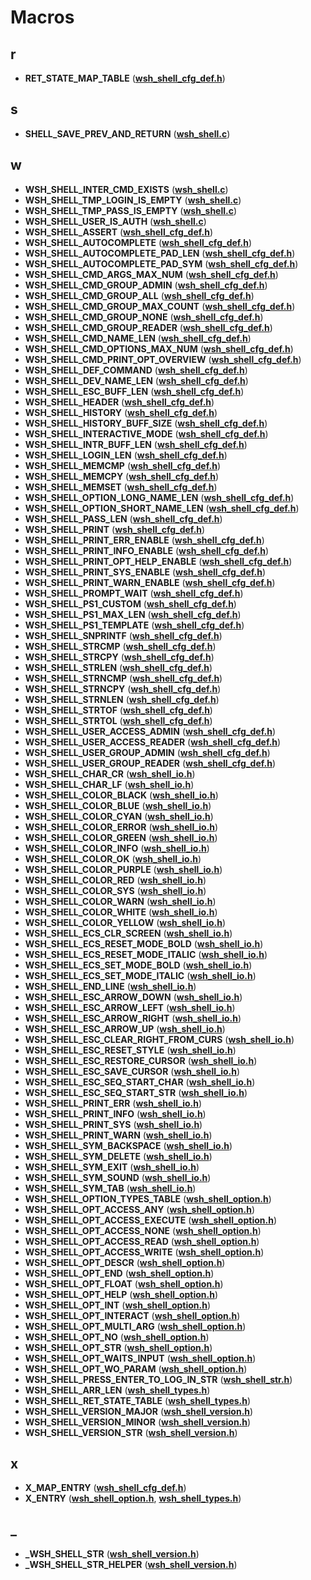 
# Macros



## r

* **RET\_STATE\_MAP\_TABLE** ([**wsh\_shell\_cfg\_def.h**](wsh__shell__cfg__def_8h.md))


## s

* **SHELL\_SAVE\_PREV\_AND\_RETURN** ([**wsh\_shell.c**](wsh__shell_8c.md))


## w

* **WSH\_SHELL\_INTER\_CMD\_EXISTS** ([**wsh\_shell.c**](wsh__shell_8c.md))
* **WSH\_SHELL\_TMP\_LOGIN\_IS\_EMPTY** ([**wsh\_shell.c**](wsh__shell_8c.md))
* **WSH\_SHELL\_TMP\_PASS\_IS\_EMPTY** ([**wsh\_shell.c**](wsh__shell_8c.md))
* **WSH\_SHELL\_USER\_IS\_AUTH** ([**wsh\_shell.c**](wsh__shell_8c.md))
* **WSH\_SHELL\_ASSERT** ([**wsh\_shell\_cfg\_def.h**](wsh__shell__cfg__def_8h.md))
* **WSH\_SHELL\_AUTOCOMPLETE** ([**wsh\_shell\_cfg\_def.h**](wsh__shell__cfg__def_8h.md))
* **WSH\_SHELL\_AUTOCOMPLETE\_PAD\_LEN** ([**wsh\_shell\_cfg\_def.h**](wsh__shell__cfg__def_8h.md))
* **WSH\_SHELL\_AUTOCOMPLETE\_PAD\_SYM** ([**wsh\_shell\_cfg\_def.h**](wsh__shell__cfg__def_8h.md))
* **WSH\_SHELL\_CMD\_ARGS\_MAX\_NUM** ([**wsh\_shell\_cfg\_def.h**](wsh__shell__cfg__def_8h.md))
* **WSH\_SHELL\_CMD\_GROUP\_ADMIN** ([**wsh\_shell\_cfg\_def.h**](wsh__shell__cfg__def_8h.md))
* **WSH\_SHELL\_CMD\_GROUP\_ALL** ([**wsh\_shell\_cfg\_def.h**](wsh__shell__cfg__def_8h.md))
* **WSH\_SHELL\_CMD\_GROUP\_MAX\_COUNT** ([**wsh\_shell\_cfg\_def.h**](wsh__shell__cfg__def_8h.md))
* **WSH\_SHELL\_CMD\_GROUP\_NONE** ([**wsh\_shell\_cfg\_def.h**](wsh__shell__cfg__def_8h.md))
* **WSH\_SHELL\_CMD\_GROUP\_READER** ([**wsh\_shell\_cfg\_def.h**](wsh__shell__cfg__def_8h.md))
* **WSH\_SHELL\_CMD\_NAME\_LEN** ([**wsh\_shell\_cfg\_def.h**](wsh__shell__cfg__def_8h.md))
* **WSH\_SHELL\_CMD\_OPTIONS\_MAX\_NUM** ([**wsh\_shell\_cfg\_def.h**](wsh__shell__cfg__def_8h.md))
* **WSH\_SHELL\_CMD\_PRINT\_OPT\_OVERVIEW** ([**wsh\_shell\_cfg\_def.h**](wsh__shell__cfg__def_8h.md))
* **WSH\_SHELL\_DEF\_COMMAND** ([**wsh\_shell\_cfg\_def.h**](wsh__shell__cfg__def_8h.md))
* **WSH\_SHELL\_DEV\_NAME\_LEN** ([**wsh\_shell\_cfg\_def.h**](wsh__shell__cfg__def_8h.md))
* **WSH\_SHELL\_ESC\_BUFF\_LEN** ([**wsh\_shell\_cfg\_def.h**](wsh__shell__cfg__def_8h.md))
* **WSH\_SHELL\_HEADER** ([**wsh\_shell\_cfg\_def.h**](wsh__shell__cfg__def_8h.md))
* **WSH\_SHELL\_HISTORY** ([**wsh\_shell\_cfg\_def.h**](wsh__shell__cfg__def_8h.md))
* **WSH\_SHELL\_HISTORY\_BUFF\_SIZE** ([**wsh\_shell\_cfg\_def.h**](wsh__shell__cfg__def_8h.md))
* **WSH\_SHELL\_INTERACTIVE\_MODE** ([**wsh\_shell\_cfg\_def.h**](wsh__shell__cfg__def_8h.md))
* **WSH\_SHELL\_INTR\_BUFF\_LEN** ([**wsh\_shell\_cfg\_def.h**](wsh__shell__cfg__def_8h.md))
* **WSH\_SHELL\_LOGIN\_LEN** ([**wsh\_shell\_cfg\_def.h**](wsh__shell__cfg__def_8h.md))
* **WSH\_SHELL\_MEMCMP** ([**wsh\_shell\_cfg\_def.h**](wsh__shell__cfg__def_8h.md))
* **WSH\_SHELL\_MEMCPY** ([**wsh\_shell\_cfg\_def.h**](wsh__shell__cfg__def_8h.md))
* **WSH\_SHELL\_MEMSET** ([**wsh\_shell\_cfg\_def.h**](wsh__shell__cfg__def_8h.md))
* **WSH\_SHELL\_OPTION\_LONG\_NAME\_LEN** ([**wsh\_shell\_cfg\_def.h**](wsh__shell__cfg__def_8h.md))
* **WSH\_SHELL\_OPTION\_SHORT\_NAME\_LEN** ([**wsh\_shell\_cfg\_def.h**](wsh__shell__cfg__def_8h.md))
* **WSH\_SHELL\_PASS\_LEN** ([**wsh\_shell\_cfg\_def.h**](wsh__shell__cfg__def_8h.md))
* **WSH\_SHELL\_PRINT** ([**wsh\_shell\_cfg\_def.h**](wsh__shell__cfg__def_8h.md))
* **WSH\_SHELL\_PRINT\_ERR\_ENABLE** ([**wsh\_shell\_cfg\_def.h**](wsh__shell__cfg__def_8h.md))
* **WSH\_SHELL\_PRINT\_INFO\_ENABLE** ([**wsh\_shell\_cfg\_def.h**](wsh__shell__cfg__def_8h.md))
* **WSH\_SHELL\_PRINT\_OPT\_HELP\_ENABLE** ([**wsh\_shell\_cfg\_def.h**](wsh__shell__cfg__def_8h.md))
* **WSH\_SHELL\_PRINT\_SYS\_ENABLE** ([**wsh\_shell\_cfg\_def.h**](wsh__shell__cfg__def_8h.md))
* **WSH\_SHELL\_PRINT\_WARN\_ENABLE** ([**wsh\_shell\_cfg\_def.h**](wsh__shell__cfg__def_8h.md))
* **WSH\_SHELL\_PROMPT\_WAIT** ([**wsh\_shell\_cfg\_def.h**](wsh__shell__cfg__def_8h.md))
* **WSH\_SHELL\_PS1\_CUSTOM** ([**wsh\_shell\_cfg\_def.h**](wsh__shell__cfg__def_8h.md))
* **WSH\_SHELL\_PS1\_MAX\_LEN** ([**wsh\_shell\_cfg\_def.h**](wsh__shell__cfg__def_8h.md))
* **WSH\_SHELL\_PS1\_TEMPLATE** ([**wsh\_shell\_cfg\_def.h**](wsh__shell__cfg__def_8h.md))
* **WSH\_SHELL\_SNPRINTF** ([**wsh\_shell\_cfg\_def.h**](wsh__shell__cfg__def_8h.md))
* **WSH\_SHELL\_STRCMP** ([**wsh\_shell\_cfg\_def.h**](wsh__shell__cfg__def_8h.md))
* **WSH\_SHELL\_STRCPY** ([**wsh\_shell\_cfg\_def.h**](wsh__shell__cfg__def_8h.md))
* **WSH\_SHELL\_STRLEN** ([**wsh\_shell\_cfg\_def.h**](wsh__shell__cfg__def_8h.md))
* **WSH\_SHELL\_STRNCMP** ([**wsh\_shell\_cfg\_def.h**](wsh__shell__cfg__def_8h.md))
* **WSH\_SHELL\_STRNCPY** ([**wsh\_shell\_cfg\_def.h**](wsh__shell__cfg__def_8h.md))
* **WSH\_SHELL\_STRNLEN** ([**wsh\_shell\_cfg\_def.h**](wsh__shell__cfg__def_8h.md))
* **WSH\_SHELL\_STRTOF** ([**wsh\_shell\_cfg\_def.h**](wsh__shell__cfg__def_8h.md))
* **WSH\_SHELL\_STRTOL** ([**wsh\_shell\_cfg\_def.h**](wsh__shell__cfg__def_8h.md))
* **WSH\_SHELL\_USER\_ACCESS\_ADMIN** ([**wsh\_shell\_cfg\_def.h**](wsh__shell__cfg__def_8h.md))
* **WSH\_SHELL\_USER\_ACCESS\_READER** ([**wsh\_shell\_cfg\_def.h**](wsh__shell__cfg__def_8h.md))
* **WSH\_SHELL\_USER\_GROUP\_ADMIN** ([**wsh\_shell\_cfg\_def.h**](wsh__shell__cfg__def_8h.md))
* **WSH\_SHELL\_USER\_GROUP\_READER** ([**wsh\_shell\_cfg\_def.h**](wsh__shell__cfg__def_8h.md))
* **WSH\_SHELL\_CHAR\_CR** ([**wsh\_shell\_io.h**](wsh__shell__io_8h.md))
* **WSH\_SHELL\_CHAR\_LF** ([**wsh\_shell\_io.h**](wsh__shell__io_8h.md))
* **WSH\_SHELL\_COLOR\_BLACK** ([**wsh\_shell\_io.h**](wsh__shell__io_8h.md))
* **WSH\_SHELL\_COLOR\_BLUE** ([**wsh\_shell\_io.h**](wsh__shell__io_8h.md))
* **WSH\_SHELL\_COLOR\_CYAN** ([**wsh\_shell\_io.h**](wsh__shell__io_8h.md))
* **WSH\_SHELL\_COLOR\_ERROR** ([**wsh\_shell\_io.h**](wsh__shell__io_8h.md))
* **WSH\_SHELL\_COLOR\_GREEN** ([**wsh\_shell\_io.h**](wsh__shell__io_8h.md))
* **WSH\_SHELL\_COLOR\_INFO** ([**wsh\_shell\_io.h**](wsh__shell__io_8h.md))
* **WSH\_SHELL\_COLOR\_OK** ([**wsh\_shell\_io.h**](wsh__shell__io_8h.md))
* **WSH\_SHELL\_COLOR\_PURPLE** ([**wsh\_shell\_io.h**](wsh__shell__io_8h.md))
* **WSH\_SHELL\_COLOR\_RED** ([**wsh\_shell\_io.h**](wsh__shell__io_8h.md))
* **WSH\_SHELL\_COLOR\_SYS** ([**wsh\_shell\_io.h**](wsh__shell__io_8h.md))
* **WSH\_SHELL\_COLOR\_WARN** ([**wsh\_shell\_io.h**](wsh__shell__io_8h.md))
* **WSH\_SHELL\_COLOR\_WHITE** ([**wsh\_shell\_io.h**](wsh__shell__io_8h.md))
* **WSH\_SHELL\_COLOR\_YELLOW** ([**wsh\_shell\_io.h**](wsh__shell__io_8h.md))
* **WSH\_SHELL\_ECS\_CLR\_SCREEN** ([**wsh\_shell\_io.h**](wsh__shell__io_8h.md))
* **WSH\_SHELL\_ECS\_RESET\_MODE\_BOLD** ([**wsh\_shell\_io.h**](wsh__shell__io_8h.md))
* **WSH\_SHELL\_ECS\_RESET\_MODE\_ITALIC** ([**wsh\_shell\_io.h**](wsh__shell__io_8h.md))
* **WSH\_SHELL\_ECS\_SET\_MODE\_BOLD** ([**wsh\_shell\_io.h**](wsh__shell__io_8h.md))
* **WSH\_SHELL\_ECS\_SET\_MODE\_ITALIC** ([**wsh\_shell\_io.h**](wsh__shell__io_8h.md))
* **WSH\_SHELL\_END\_LINE** ([**wsh\_shell\_io.h**](wsh__shell__io_8h.md))
* **WSH\_SHELL\_ESC\_ARROW\_DOWN** ([**wsh\_shell\_io.h**](wsh__shell__io_8h.md))
* **WSH\_SHELL\_ESC\_ARROW\_LEFT** ([**wsh\_shell\_io.h**](wsh__shell__io_8h.md))
* **WSH\_SHELL\_ESC\_ARROW\_RIGHT** ([**wsh\_shell\_io.h**](wsh__shell__io_8h.md))
* **WSH\_SHELL\_ESC\_ARROW\_UP** ([**wsh\_shell\_io.h**](wsh__shell__io_8h.md))
* **WSH\_SHELL\_ESC\_CLEAR\_RIGHT\_FROM\_CURS** ([**wsh\_shell\_io.h**](wsh__shell__io_8h.md))
* **WSH\_SHELL\_ESC\_RESET\_STYLE** ([**wsh\_shell\_io.h**](wsh__shell__io_8h.md))
* **WSH\_SHELL\_ESC\_RESTORE\_CURSOR** ([**wsh\_shell\_io.h**](wsh__shell__io_8h.md))
* **WSH\_SHELL\_ESC\_SAVE\_CURSOR** ([**wsh\_shell\_io.h**](wsh__shell__io_8h.md))
* **WSH\_SHELL\_ESC\_SEQ\_START\_CHAR** ([**wsh\_shell\_io.h**](wsh__shell__io_8h.md))
* **WSH\_SHELL\_ESC\_SEQ\_START\_STR** ([**wsh\_shell\_io.h**](wsh__shell__io_8h.md))
* **WSH\_SHELL\_PRINT\_ERR** ([**wsh\_shell\_io.h**](wsh__shell__io_8h.md))
* **WSH\_SHELL\_PRINT\_INFO** ([**wsh\_shell\_io.h**](wsh__shell__io_8h.md))
* **WSH\_SHELL\_PRINT\_SYS** ([**wsh\_shell\_io.h**](wsh__shell__io_8h.md))
* **WSH\_SHELL\_PRINT\_WARN** ([**wsh\_shell\_io.h**](wsh__shell__io_8h.md))
* **WSH\_SHELL\_SYM\_BACKSPACE** ([**wsh\_shell\_io.h**](wsh__shell__io_8h.md))
* **WSH\_SHELL\_SYM\_DELETE** ([**wsh\_shell\_io.h**](wsh__shell__io_8h.md))
* **WSH\_SHELL\_SYM\_EXIT** ([**wsh\_shell\_io.h**](wsh__shell__io_8h.md))
* **WSH\_SHELL\_SYM\_SOUND** ([**wsh\_shell\_io.h**](wsh__shell__io_8h.md))
* **WSH\_SHELL\_SYM\_TAB** ([**wsh\_shell\_io.h**](wsh__shell__io_8h.md))
* **WSH\_SHELL\_OPTION\_TYPES\_TABLE** ([**wsh\_shell\_option.h**](wsh__shell__option_8h.md))
* **WSH\_SHELL\_OPT\_ACCESS\_ANY** ([**wsh\_shell\_option.h**](wsh__shell__option_8h.md))
* **WSH\_SHELL\_OPT\_ACCESS\_EXECUTE** ([**wsh\_shell\_option.h**](wsh__shell__option_8h.md))
* **WSH\_SHELL\_OPT\_ACCESS\_NONE** ([**wsh\_shell\_option.h**](wsh__shell__option_8h.md))
* **WSH\_SHELL\_OPT\_ACCESS\_READ** ([**wsh\_shell\_option.h**](wsh__shell__option_8h.md))
* **WSH\_SHELL\_OPT\_ACCESS\_WRITE** ([**wsh\_shell\_option.h**](wsh__shell__option_8h.md))
* **WSH\_SHELL\_OPT\_DESCR** ([**wsh\_shell\_option.h**](wsh__shell__option_8h.md))
* **WSH\_SHELL\_OPT\_END** ([**wsh\_shell\_option.h**](wsh__shell__option_8h.md))
* **WSH\_SHELL\_OPT\_FLOAT** ([**wsh\_shell\_option.h**](wsh__shell__option_8h.md))
* **WSH\_SHELL\_OPT\_HELP** ([**wsh\_shell\_option.h**](wsh__shell__option_8h.md))
* **WSH\_SHELL\_OPT\_INT** ([**wsh\_shell\_option.h**](wsh__shell__option_8h.md))
* **WSH\_SHELL\_OPT\_INTERACT** ([**wsh\_shell\_option.h**](wsh__shell__option_8h.md))
* **WSH\_SHELL\_OPT\_MULTI\_ARG** ([**wsh\_shell\_option.h**](wsh__shell__option_8h.md))
* **WSH\_SHELL\_OPT\_NO** ([**wsh\_shell\_option.h**](wsh__shell__option_8h.md))
* **WSH\_SHELL\_OPT\_STR** ([**wsh\_shell\_option.h**](wsh__shell__option_8h.md))
* **WSH\_SHELL\_OPT\_WAITS\_INPUT** ([**wsh\_shell\_option.h**](wsh__shell__option_8h.md))
* **WSH\_SHELL\_OPT\_WO\_PARAM** ([**wsh\_shell\_option.h**](wsh__shell__option_8h.md))
* **WSH\_SHELL\_PRESS\_ENTER\_TO\_LOG\_IN\_STR** ([**wsh\_shell\_str.h**](wsh__shell__str_8h.md))
* **WSH\_SHELL\_ARR\_LEN** ([**wsh\_shell\_types.h**](wsh__shell__types_8h.md))
* **WSH\_SHELL\_RET\_STATE\_TABLE** ([**wsh\_shell\_types.h**](wsh__shell__types_8h.md))
* **WSH\_SHELL\_VERSION\_MAJOR** ([**wsh\_shell\_version.h**](wsh__shell__version_8h.md))
* **WSH\_SHELL\_VERSION\_MINOR** ([**wsh\_shell\_version.h**](wsh__shell__version_8h.md))
* **WSH\_SHELL\_VERSION\_STR** ([**wsh\_shell\_version.h**](wsh__shell__version_8h.md))


## x

* **X\_MAP\_ENTRY** ([**wsh\_shell\_cfg\_def.h**](wsh__shell__cfg__def_8h.md))
* **X\_ENTRY** ([**wsh\_shell\_option.h**](wsh__shell__option_8h.md), [**wsh\_shell\_types.h**](wsh__shell__types_8h.md))


## _

* **\_WSH\_SHELL\_STR** ([**wsh\_shell\_version.h**](wsh__shell__version_8h.md))
* **\_WSH\_SHELL\_STR\_HELPER** ([**wsh\_shell\_version.h**](wsh__shell__version_8h.md))




